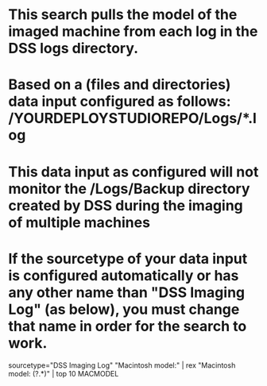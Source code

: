 # This search pulls the model of the imaged machine from each log in the DSS logs directory.
# Based on a (files and directories) data input configured as follows: /YOURDEPLOYSTUDIOREPO/Logs/*.log
#
#
# This data input as configured will not monitor the /Logs/Backup directory created by DSS during the imaging of multiple machines
# If the sourcetype of your data input is configured automatically or has any other name than "DSS Imaging Log" (as below), you must change that name in order for the search to work.

sourcetype="DSS Imaging Log" "Macintosh model:" | rex "Macintosh model: (?<MACMODEL>.*)" | top 10 MACMODEL